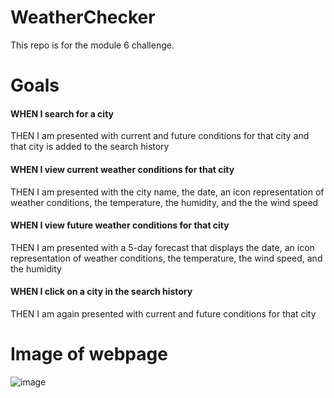 # WeatherChecker
This repo is for the module 6 challenge.
# Goals
#### WHEN I search for a city
THEN I am presented with current and future conditions for that city and that city is added to the search history
#### WHEN I view current weather conditions for that city
THEN I am presented with the city name, the date, an icon representation of weather conditions, the temperature, the humidity, and the the wind speed
#### WHEN I view future weather conditions for that city
THEN I am presented with a 5-day forecast that displays the date, an icon representation of weather conditions, the temperature, the wind speed, and the humidity
#### WHEN I click on a city in the search history
THEN I am again presented with current and future conditions for that city
# Image of webpage
![image](https://github.com/Austinma1010/WeatherChecker/assets/149961201/e4fe43b7-5a8f-477f-b412-9b87f8e99be7)